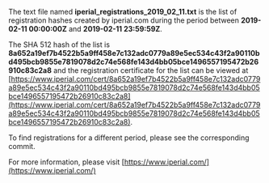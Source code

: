 The text file named **iperial_registrations_2019_02_11.txt** is the list of registration hashes created by iperial.com during the period between **2019-02-11 00:00:00Z** and **2019-02-11 23:59:59Z**.

The SHA 512 hash of the list is **8a652a19ef7b4522b5a9ff458e7c132adc0779a89e5ec534c43f2a90110bd495bcb9855e7819078d2c74e568fe143d4bb05bce1496557195472b26910c83c2a8** and the registration certificate for the list can be viewed at [https://www.iperial.com/cert/8a652a19ef7b4522b5a9ff458e7c132adc0779a89e5ec534c43f2a90110bd495bcb9855e7819078d2c74e568fe143d4bb05bce1496557195472b26910c83c2a8](https://www.iperial.com/cert/8a652a19ef7b4522b5a9ff458e7c132adc0779a89e5ec534c43f2a90110bd495bcb9855e7819078d2c74e568fe143d4bb05bce1496557195472b26910c83c2a8).

To find registrations for a different period, please see the corresponding commit.

For more information, please visit [https://www.iperial.com/](https://www.iperial.com/)
